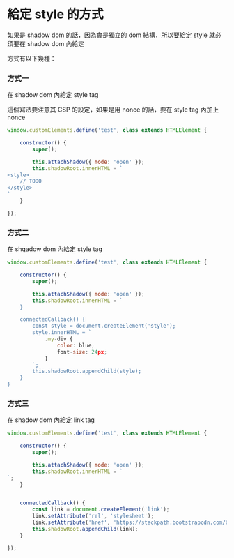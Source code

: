 # 給定 style 的方式

如果是 shadow dom 的話，因為會是獨立的 dom 結構，所以要給定 style 就必須要在 shadow dom 內給定

方式有以下幾種：

### 方式一

在 shadow dom 內給定 style tag

這個寫法要注意其 CSP 的設定，如果是用 nonce 的話，要在 style tag 內加上 nonce


```js
window.customElements.define('test', class extends HTMLElement {

    constructor() {
        super();

        this.attachShadow({ mode: 'open' });
        this.shadowRoot.innerHTML = `
<style>
    // TODO
</style>
`
    }

});

```


### 方式二

在 shqadow dom 內給定 style tag

```js
window.customElements.define('test', class extends HTMLElement {

    constructor() {
        super();

        this.attachShadow({ mode: 'open' });
        this.shadowRoot.innerHTML = `
    }

    connectedCallback() {
        const style = document.createElement('style');
        style.innerHTML = `
            .my-div {
                color: blue;
                font-size: 24px;
            }
        `;
        this.shadowRoot.appendChild(style);
    }
}
```


### 方式三

在 shadow dom 內給定 link tag

```js
window.customElements.define('test', class extends HTMLElement {

    constructor() {
        super();

        this.attachShadow({ mode: 'open' });
        this.shadowRoot.innerHTML = `
`;
    }


    connectedCallback() {
        const link = document.createElement('link');
        link.setAttribute('rel', 'stylesheet');
        link.setAttribute('href', 'https://stackpath.bootstrapcdn.com/bootstrap/4.5.2/css/bootstrap.min.css');
        this.shadowRoot.appendChild(link);
    }

});        
```

